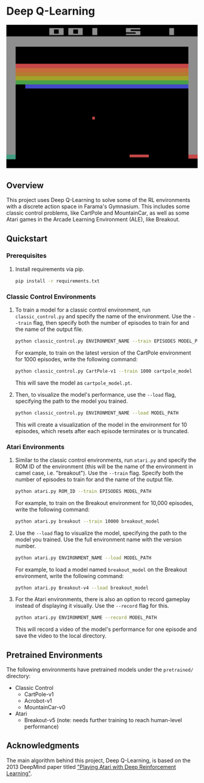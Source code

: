 # Deep Q-Learning

![A screenshot of the model playing Breakout](./img/breakout.png)

## Overview
This project uses Deep Q-Learning to solve some of the RL environments with a discrete action space in Farama's Gymnasium. This includes some classic control problems, like CartPole and MountainCar, as well as some Atari games in the Arcade Learning Environment (ALE), like Breakout.

## Quickstart
### Prerequisites
1. Install requirements via pip.
    ```bash
    pip install -r requirements.txt
    ```

### Classic Control Environments

1. To train a model for a classic control environment, run ```classic_control.py``` and specify the name of the environment. Use the ```--train``` flag, then specify both the number of episodes to train for and the name of the output file.

    ```bash
    python classic_control.py ENVIRONMENT_NAME --train EPISODES MODEL_PATH
    ```

    For example, to train on the latest version of the CartPole environment for 1000 episodes, write the following command:

    ```bash
    python classic_control.py CartPole-v1 --train 1000 cartpole_model
    ```

    This will save the model as `cartpole_model.pt`.

2. Then, to visualize the model's performance, use the ```--load``` flag, specifying the path to the model you trained.

    ```bash
    python classic_control.py ENVIRONMENT_NAME --load MODEL_PATH
    ```

    This will create a visualization of the model in the environment for 10 episodes, which resets after each episode terminates or is truncated.

### Atari Environments

1. Similar to the classic control environments, run ```atari.py``` and specify the ROM ID of the environment (this will be the name of the environment in camel case, i.e. "breakout"). Use the ```--train``` flag. Specify both the number of episodes to train for and the name of the output file.

    ```bash
    python atari.py ROM_ID --train EPISODES MODEL_PATH
    ```

    For example, to train on the Breakout environment for 10,000 episodes, write the following command:

    ```bash
    python atari.py breakout --train 10000 breakout_model
    ```

2. Use the ```--load``` flag to visualize the model, specifying the path to the model you trained. Use the full environment name with the version number.

    ```bash
    python atari.py ENVIRONMENT_NAME --load MODEL_PATH
    ```

    For example, to load a model named `breakout_model` on the Breakout environment, write the following command:

    ```bash
    python atari.py Breakout-v4 --load breakout_model
    ```

3. For the Atari environments, there is also an option to record gameplay instead of displaying it visually. Use the `--record` flag for this.

    ```bash
    python atari.py ENVIRONMENT_NAME --record MODEL_PATH
    ```

    This will record a video of the model's performance for one episode and save the video to the local directory.

## Pretrained Environments

The following environments have pretrained models under the `pretrained/` directory:
- Classic Control
    - CartPole-v1
    - Acrobot-v1
    - MountainCar-v0
- Atari
    - Breakout-v5 (note: needs further training to reach human-level performance)

## Acknowledgments

The main algorithm behind this project, Deep Q-Learning, is based on the 2013 DeepMind paper titled ["Playing Atari with Deep Reinforcement Learning"](https://arxiv.org/abs/1312.5602).